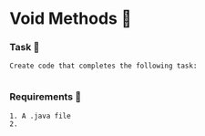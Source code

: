 # Void Methods 🍵

### Task 🐧
```
Create code that completes the following task:


```
### Requirements 🏫
```
1. A .java file
2. 
```
